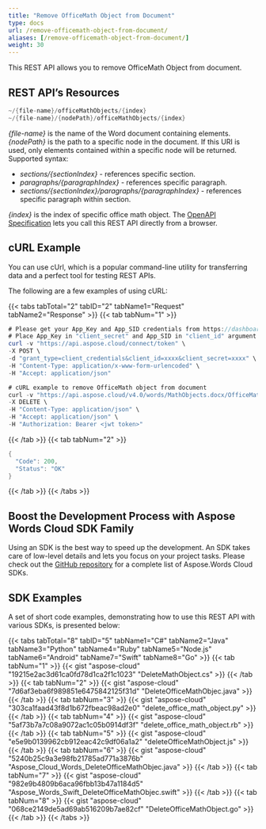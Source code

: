 ```yaml
---
title: "Remove OfficeMath Object from Document"
type: docs
url: /remove-officemath-object-from-document/
aliases: [/remove-officemath-object-from-document/]
weight: 30
---
```


This REST API allows you to remove OfficeMath Object from document.

## REST API’s Resources

```JAVA
~/{file-name}/officeMathObjects/{index}
~/{file-name}/{nodePath}/officeMathObjects/{index}
```

*{file-name}* is the name of the Word document containing elements.
*{nodePath}* is the path to a specific node in the document. If this URI is used, only elements contained within a specific node will be returned. Supported syntax:

- *sections/{sectionIndex}* - references specific section.
- *paragraphs/{paragraphIndex}* - references specific paragraph.
- *sections/{sectionIndex}/paragraphs/{paragraphIndex}* - references specific paragraph within section.

*{index}* is the index of specific office math object.
The [OpenAPI Specification](https://apireference.aspose.cloud/words/#/OfficeMathObjects/DeleteOfficeMathObject) lets you call this REST API directly from a browser.

## cURL Example

You can use cUrl, which is a popular command-line utility for transferring data and a perfect tool for testing REST APIs.

The following are a few examples of using cURL:

{{< tabs tabTotal="2" tabID="2" tabName1="Request" tabName2="Response" >}}
{{< tab tabNum="1" >}}

```JAVA
# Please get your App_Key and App_SID credentials from https://dashboard.aspose.cloud/#/apps.
# Place App_Key in "client_secret" and App_SID in "client_id" argument.
curl -v "https://api.aspose.cloud/connect/token" \
-X POST \
-d "grant_type=client_credentials&client_id=xxxx&client_secret=xxxx" \
-H "Content-Type: application/x-www-form-urlencoded" \
-H "Accept: application/json"

# cURL example to remove OfficeMath object from document
curl -v "https://api.aspose.cloud/v4.0/words/MathObjects.docx/OfficeMathObjects/0" \
-X DELETE \
-H "Content-Type: application/json" \
-H "Accept: application/json" \
-H "Authorization: Bearer <jwt token>"
```

{{< /tab >}}
{{< tab tabNum="2" >}}

```JAVA
{
  "Code": 200,
  "Status": "OK"
}
```

{{< /tab >}}
{{< /tabs >}}

## Boost the Development Process with Aspose Words Cloud SDK Family

Using an SDK is the best way to speed up the development. An SDK takes care of low-level details and lets you focus on your project tasks. Please check out the [GitHub repository](https://github.com/aspose-words-cloud) for a complete list of Aspose.Words Cloud SDKs.

## SDK Examples

A set of short code examples, demonstrating how to use this REST API with various SDKs, is presented below:

{{< tabs tabTotal="8" tabID="5" tabName1="C#" tabName2="Java" tabName3="Python" tabName4="Ruby" tabName5="Node.js" tabName6="Android" tabName7="Swift" tabName8="Go" >}}
{{< tab tabNum="1" >}}
{{< gist "aspose-cloud" "19215e2ac3d61ca0fd78d1ca2f1c1023" "DeleteMathObject.cs" >}}
{{< /tab >}}
{{< tab tabNum="2" >}}
{{< gist "aspose-cloud" "7d6af3eba6f989851e6475842125f31d" "DeleteOfficeMathObjec.java" >}}
{{< /tab >}}
{{< tab tabNum="3" >}}
{{< gist "aspose-cloud" "303ca1faad43f8d1b672fbeac98ad2e0" "delete_office_math_object.py" >}}
{{< /tab >}}
{{< tab tabNum="4" >}}
{{< gist "aspose-cloud" "5af73b7a7c08a9072ac1c05b0914df3f" "delete_office_math_object.rb" >}}
{{< /tab >}}
{{< tab tabNum="5" >}}
{{< gist "aspose-cloud" "e5e9b0139962cb912eac42c9df06a1a2" "deleteOfficeMathObject.js" >}}
{{< /tab >}}
{{< tab tabNum="6" >}}
{{< gist "aspose-cloud" "5240b25c9a3e98fb21785ad771a3876b" "Aspose_Cloud_Words_DeleteOfficeMathObjec.java" >}}
{{< /tab >}}
{{< tab tabNum="7" >}}
{{< gist "aspose-cloud" "982e9b4809b6aca96fbb13b47a1184d5" "Aspose_Words_Swift_DeleteOfficeMathObjec.swift" >}}
{{< /tab >}}
{{< tab tabNum="8" >}}
{{< gist "aspose-cloud" "068ce2149de5ad69ab516209b7ae82cf" "DeleteOfficeMathObject.go" >}}
{{< /tab >}}
{{< /tabs >}}
